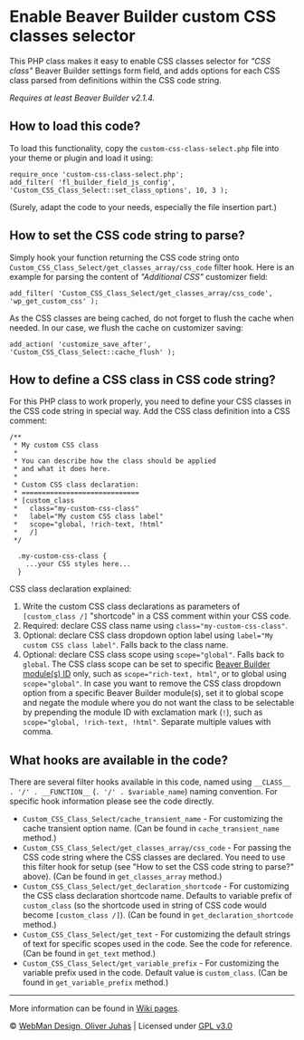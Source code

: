 # Enable Beaver Builder custom CSS classes selector

This PHP class makes it easy to enable CSS classes selector for *"CSS class"* Beaver Builder settings form field, and adds options for each CSS class parsed from definitions within the CSS code string.

*Requires at least Beaver Builder v2.1.4.*


## How to load this code?

To load this functionality, copy the `custom-css-class-select.php` file into your theme or plugin and load it using:

```
require_once 'custom-css-class-select.php';
add_filter( 'fl_builder_field_js_config', 'Custom_CSS_Class_Select::set_class_options', 10, 3 );
```

(Surely, adapt the code to your needs, especially the file insertion part.)


## How to set the CSS code string to parse?

Simply hook your function returning the CSS code string onto `Custom_CSS_Class_Select/get_classes_array/css_code` filter hook. Here is an example for parsing the content of *"Additional CSS"* customizer field:

```
add_filter( 'Custom_CSS_Class_Select/get_classes_array/css_code', 'wp_get_custom_css' );
```

As the CSS classes are being cached, do not forget to flush the cache when needed. In our case, we flush the cache on customizer saving:

```
add_action( 'customize_save_after', 'Custom_CSS_Class_Select::cache_flush' );
```


## How to define a CSS class in CSS code string?

For this PHP class to work properly, you need to define your CSS classes in the CSS code string in special way. Add the CSS class definition into a CSS comment:

```
/**
 * My custom CSS class
 *
 * You can describe how the class should be applied
 * and what it does here.
 *
 * Custom CSS class declaration:
 * =============================
 * [custom_class
 *   class="my-custom-css-class"
 *   label="My custom CSS class label"
 *   scope="global, !rich-text, !html"
 *   /]
 */

  .my-custom-css-class {
    ...your CSS styles here...
  }
```

CSS class declaration explained:

1. Write the custom CSS class declarations as parameters of `[custom_class /]` "shortcode" in a CSS comment within your CSS code.
2. Required: declare CSS class name using `class="my-custom-css-class"`.
3. Optional: declare CSS class dropdown option label using `label="My custom CSS class label"`. Falls back to the class name.
4. Optional: declare CSS class scope using `scope="global"`. Falls back to `global`.
  The CSS class scope can be set to specific [Beaver Builder module(s) ID](https://github.com/webmandesign/custom-css-class-select/wiki/Beaver-Builder-modules-reference) only, such as `scope="rich-text, html"`, or to global using `scope="global"`.
  In case you want to remove the CSS class dropdown option from a specific Beaver Builder module(s), set it to global scope and negate the module where you do not want the class to be selectable by prepending the module ID with exclamation mark (`!`), such as `scope="global, !rich-text, !html"`.
  Separate multiple values with comma.


## What hooks are available in the code?

There are several filter hooks available in this code, named using `__CLASS__ . '/' . __FUNCTION__` (`. '/' . $variable_name`) naming convention. For specific hook information please see the code directly.

- `Custom_CSS_Class_Select/cache_transient_name` - For customizing the cache transient option name. (Can be found in `cache_transient_name` method.)
- `Custom_CSS_Class_Select/get_classes_array/css_code` - For passing the CSS code string where the CSS classes are declared. You need to use this filter hook for setup (see "How to set the CSS code string to parse?" above). (Can be found in `get_classes_array` method.)
- `Custom_CSS_Class_Select/get_declaration_shortcode` - For customizing the CSS class declaration shortcode name. Defaults to variable prefix of `custom_class` (so the shortcode used in string of CSS code would become `[custom_class /]`). (Can be found in `get_declaration_shortcode` method.)
- `Custom_CSS_Class_Select/get_text` - For customizing the default strings of text for specific scopes used in the code. See the code for reference. (Can be found in `get_text` method.)
- `Custom_CSS_Class_Select/get_variable_prefix` - For customizing the variable prefix used in the code. Default value is `custom_class`. (Can be found in `get_variable_prefix` method.)

---

More information can be found in [Wiki pages](https://github.com/webmandesign/custom-css-class-select/wiki).

&copy; [WebMan Design, Oliver Juhas](https://www.webmandesign.eu) | Licensed under [GPL v3.0](https://www.gnu.org/licenses/gpl-3.0.html)
